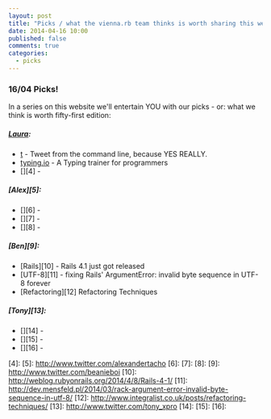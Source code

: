 ```yaml
---
layout: post
title: "Picks / what the vienna.rb team thinks is worth sharing this week"
date: 2014-04-16 10:00
published: false
comments: true
categories:
  - picks
---
```


### 16/04 Picks!

In a series on this website we'll entertain YOU with our picks - or: what we think is worth fifty-first edition:

##### [Laura][1]:
  - [t][2] - Tweet from the command line, because YES REALLY.
  - [typing.io][3] - A Typing trainer for programmers
  - [][4] -

##### [Alex][5]:
  - [][6] -
  - [][7] -
  - [][8] -

##### [Ben][9]:
  - [Rails][10] - Rails 4.1 just got released
  - [UTF-8][11] - fixing Rails' ArgumentError: invalid byte sequence in UTF-8 forever
  - [Refactoring][12] Refactoring Techniques

##### [Tony][13]:
  - [][14] -
  - [][15] -
  - [][16] -


[1]: http://www.twitter.com/alicetragedy
[2]: https://github.com/sferik/t
[3]: http://typing.io
[4]:
[5]: http://www.twitter.com/alexandertacho
[6]:
[7]:
[8]:
[9]: http://www.twitter.com/beanieboi
[10]: http://weblog.rubyonrails.org/2014/4/8/Rails-4-1/
[11]: http://dev.mensfeld.pl/2014/03/rack-argument-error-invalid-byte-sequence-in-utf-8/
[12]: http://www.integralist.co.uk/posts/refactoring-techniques/
[13]: http://www.twitter.com/tony_xpro
[14]:
[15]:
[16]:
